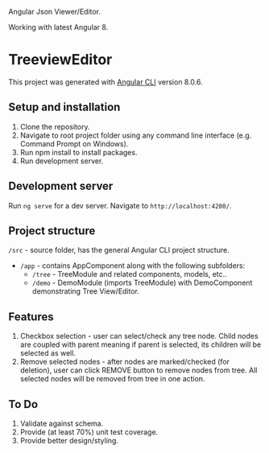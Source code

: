 Angular Json Viewer/Editor.

Working with latest Angular 8.

# TreeviewEditor

This project was generated with [Angular CLI](https://github.com/angular/angular-cli) version 8.0.6.

## Setup and installation

1. Clone the repository.
2. Navigate to root project folder using any command line interface (e.g. Command Prompt on Windows).
3. Run npm install to install packages.
3. Run development server.

## Development server

Run `ng serve` for a dev server. Navigate to `http://localhost:4200/`.

## Project structure
`/src` - source folder, has the general Angular CLI project structure.
  - `/app` - contains AppComponent along with the following subfolders:
    - `/tree` - TreeModule and related components, models, etc..
    - `/demo` - DemoModule (imports TreeModule) with DemoComponent demonstrating Tree View/Editor.

## Features
1. Checkbox selection - user can select/check any tree node. Child nodes are coupled with parent meaning if parent is selected, its          children will be selected as well.
2. Remove selected nodes - after nodes are marked/checked (for deletion), user can click REMOVE button to remove nodes from tree. All selected nodes will be removed from tree in one action.

## To Do
1. Validate against schema.
3. Provide (at least 70%) unit test coverage.
2. Provide better design/styling.
